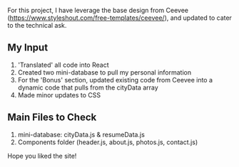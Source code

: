 For this project, I have leverage the base design from Ceevee (https://www.styleshout.com/free-templates/ceevee/), and updated to cater to the technical ask.

## My Input

   1. 'Translated' all code into React
   2. Created two mini-database to pull my personal information
   3. For the 'Bonus' section, updated existing code from Ceevee into a dynamic code that pulls from the cityData array
   4. Made minor updates to CSS

## Main Files to Check
   1. mini-database: cityData.js & resumeData.js
   2. Components folder (header.js, about.js, photos.js, contact.js) 

Hope you liked the site!